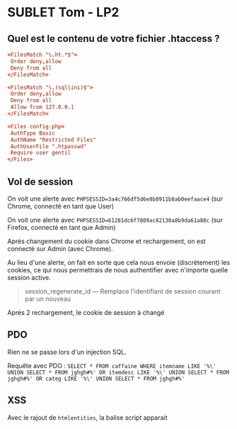 # SUBLET Tom - LP2

## Quel est le contenu de votre fichier .htaccess ?

```conf
<FilesMatch "\.ht.*$">
 Order deny,allow
 Deny from all
</FilesMatch>

<FilesMatch "\.(sql|ini)$">
 Order deny,allow
 Deny from all
 Allow from 127.0.0.1
</FilesMatch>

<Files config.php>
 AuthType Basic
 AuthName "Restricted Files"
 AuthUserFile ".htpasswd"
 Require user gentil
</Files>
```

## Vol de session

On voit une alerte avec `PHPSESSID=3a4c766df5d6e8b0911b8ab0eefaace4` (sur Chrome, connecté en tant que User)

On voit une alerte avec `PHPSESSID=61281dc6f7809ac82130a8b9da61a88c` (sur Firefox, connecté en tant que Admin)

Après changement du cookie dans Chrome et rechargement, on est connecté sur Admin (avec Chrome).

Au lieu d'une alerte, on fait en sorte que cela nous envoie (discrètement) les cookies, ce qui nous permettrais de nous authentifier avec n'importe quelle session active.

> session_regenerate_id — Remplace l'identifiant de session courant par un nouveau

Après 2 rechargement, le cookie de session à changé

## PDO

Rien ne se passe lors d'un injection SQL.

Requête avec PDO : `SELECT * FROM caffaine WHERE itemname LIKE '%\' UNION SELECT * FROM jghgh#%' OR itemdesc LIKE '%\' UNION SELECT * FROM jghgh#%' OR categ LIKE '%\' UNION SELECT * FROM jghgh#%'`

## XSS

Avec le rajout de `htmlentities`, la balise script apparait

